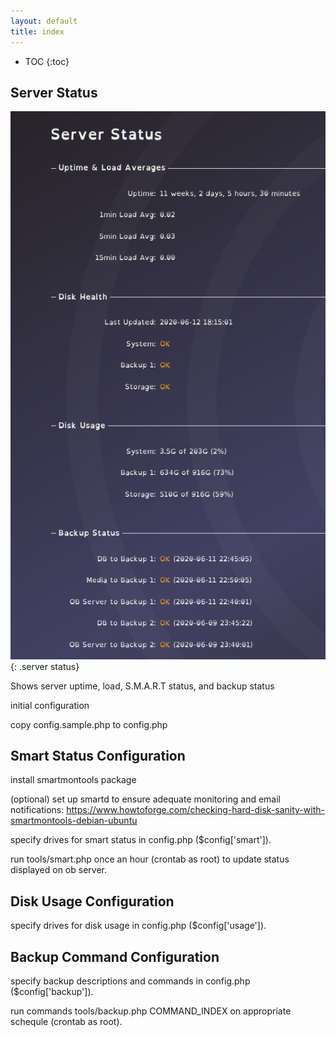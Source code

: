 ```yaml
---
layout: default
title: index
---
```


* TOC
{:toc}

## Server Status

![ Server Status](img/server_stats.png){: .server status}

Shows server uptime, load, S.M.A.R.T status, and backup status

initial configuration

copy config.sample.php to config.php

## Smart Status Configuration

install smartmontools package    

(optional) set up smartd to ensure adequate monitoring and email notifications: https://www.howtoforge.com/checking-hard-disk-sanity-with-smartmontools-debian-ubuntu

specify drives for smart status in config.php ($config['smart']).

run tools/smart.php once an hour (crontab as root) to update status displayed on ob server.  

## Disk Usage Configuration

specify drives for disk usage in config.php ($config['usage']).

## Backup Command Configuration

specify backup descriptions and commands in config.php ($config['backup']).

run commands tools/backup.php COMMAND_INDEX on appropriate schequle (crontab as root).

